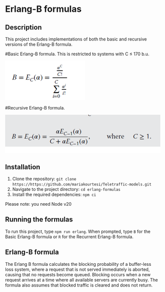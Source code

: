 # Erlang-B formulas

## Description
This project includes implementations of both the basic and recursive versions of the Erlang-B formula.

#Basic Erlang-B formula. This is restricted to systems with C ≤ 170 b.u.

![Basic Erlang-b Formula](images/erlang-b.png)

#Recursive Erlang-B formula.

![Basic Erlang-b Formula](images/recurrent-erlang.png)

## Installation
1. Clone the repository: `git clone https://https://github.com/mariakourtesi/Teletraffic-models.git`
2. Navigate to the project directory: `cd erlang-formulas`
3. Install the required dependencies: `npm ci`

Please note: you need Node v20

## Running the formulas
To run this project, type `npm run erlang`. When prompted, type `B` for the Basic Erlang-B formula or `R` for the Recurrent Erlang-B formula.


## Erlang-B formula
 The Erlang B formula calculates the blocking probability of a buffer-less loss system, where a request that is not served immediately is aborted, causing that no requests become queued. Blocking occurs when a new request arrives at a time where all available servers are currently busy. The formula also assumes that blocked traffic is cleared and does not return.
